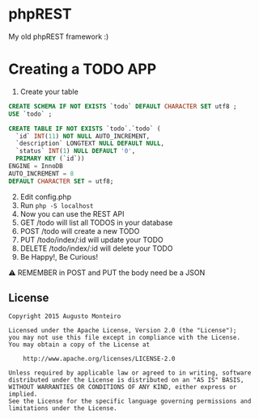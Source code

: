 # phpREST

My old phpREST framework :)

# Creating a TODO APP
1. Create your table
```sql
CREATE SCHEMA IF NOT EXISTS `todo` DEFAULT CHARACTER SET utf8 ;
USE `todo` ;

CREATE TABLE IF NOT EXISTS `todo`.`todo` (
  `id` INT(11) NOT NULL AUTO_INCREMENT,
  `description` LONGTEXT NULL DEFAULT NULL,
  `status` INT(1) NULL DEFAULT '0',
  PRIMARY KEY (`id`))
ENGINE = InnoDB
AUTO_INCREMENT = 8
DEFAULT CHARACTER SET = utf8;
```
2. Edit config.php
3. Run `php -S localhost`
4. Now you can use the REST API
5. GET /todo will list all TODOS in your database
6. POST /todo will create a new TODO
7. PUT /todo/index/:id will update your TODO
8. DELETE /todo/index/:id will delete your TODO
9. Be Happy!, Be Curious!

:warning: REMEMBER in POST and PUT the body need be a JSON

## License

    Copyright 2015 Augusto Monteiro

    Licensed under the Apache License, Version 2.0 (the "License");
    you may not use this file except in compliance with the License.
    You may obtain a copy of the License at

        http://www.apache.org/licenses/LICENSE-2.0

    Unless required by applicable law or agreed to in writing, software
    distributed under the License is distributed on an "AS IS" BASIS,
    WITHOUT WARRANTIES OR CONDITIONS OF ANY KIND, either express or implied.
    See the License for the specific language governing permissions and
    limitations under the License.
